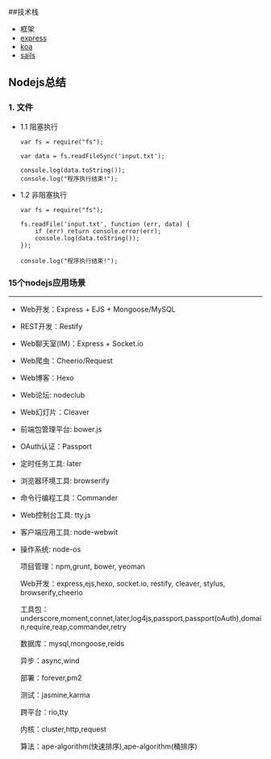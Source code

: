 ##技术栈
- 框架
 - [express](http://www.expressjs.com.cn)
 - [koa](http://koajs.com)
 - [sails](http://sailsjs.com/)


## Nodejs总结
### 1. 文件
- 1.1 阻塞执行

    ```
    var fs = require("fs");

    var data = fs.readFileSync('input.txt');

    console.log(data.toString());
    console.log("程序执行结束!");
    ```
- 1.2 非阻塞执行
    ```
    var fs = require("fs");

    fs.readFile('input.txt', function (err, data) {
        if (err) return console.error(err);
        console.log(data.toString());
    });

    console.log("程序执行结束!");
    ```
### 15个nodejs应用场景

---
- Web开发：Express + EJS + Mongoose/MySQL
- REST开发：Restify
- Web聊天室(IM)：Express + Socket.io
- Web爬虫：Cheerio/Request
- Web博客：Hexo
- Web论坛: nodeclub
- Web幻灯片：Cleaver
- 前端包管理平台: bower.js
- OAuth认证：Passport
- 定时任务工具: later
- 浏览器环境工具: browserify
- 命令行编程工具：Commander
- Web控制台工具: tty.js
- 客户端应用工具: node-webwit
- 操作系统: node-os


    项目管理：npm,grunt, bower, yeoman

    Web开发：express,ejs,hexo, socket.io, restify, cleaver, stylus, browserify,cheerio

    工具包：underscore,moment,connet,later,log4js,passport,passport(oAuth),domain,require,reap,commander,retry

    数据库：mysql,mongoose,reids

    异步：async,wind

    部署：forever,pm2

    测试：jasmine,karma

    跨平台：rio,tty

    内核：cluster,http,request

    算法：ape-algorithm(快速排序),ape-algorithm(桶排序)
